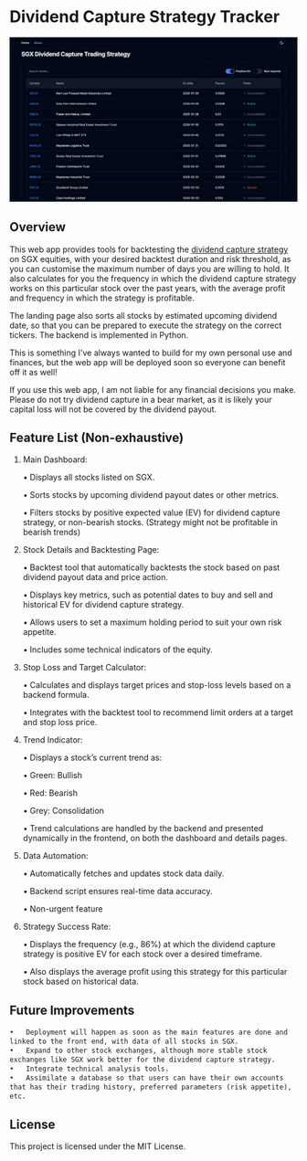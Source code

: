 # Dividend Capture Strategy Tracker

![Picture of list page sorted by upcoming dividend date](frontend/public/dividend_capture.png)

## Overview

This web app provides tools for backtesting the [dividend capture strategy](https://www.investopedia.com/articles/stocks/11/dividend-capture-strategy.asp) on SGX equities, with your desired backtest duration and risk threshold, as you can customise the maximum number of days you are willing to hold. It also calculates for you the frequency in which the dividend capture strategy works on this particular stock over the past years, with the average profit and frequency in which the strategy is profitable.

The landing page also sorts all stocks by estimated upcoming dividend date, so that you can be prepared to execute the strategy on the correct tickers. The backend is implemented in Python.

This is something I've always wanted to build for my own personal use and finances, but the web app will be deployed soon so everyone can benefit off it as well!

If you use this web app, I am not liable for any financial decisions you make. Please do not try dividend capture in a bear market, as it is likely your capital loss will not be covered by the dividend payout.

## Feature List (Non-exhaustive)
1.	Main Dashboard:
	
    •	Displays all stocks listed on SGX.

	•	Sorts stocks by upcoming dividend payout dates or other metrics.
	
    •	Filters stocks by positive expected value (EV) for dividend capture strategy, or non-bearish stocks. (Strategy might not be profitable in bearish trends)


2.	Stock Details and Backtesting Page:
	
    •	Backtest tool that automatically backtests the stock based on past dividend payout data and price action.
	
    •	Displays key metrics, such as potential dates to buy and sell and historical EV for dividend capture strategy.
	
    •	Allows users to set a maximum holding period to suit your own risk appetite.
	
    •	Includes some technical indicators of the equity.


3.	Stop Loss and Target Calculator:
	
    •	Calculates and displays target prices and stop-loss levels based on a backend formula.
	
    •	Integrates with the backtest tool to recommend limit orders at a target and stop loss price.


4.	Trend Indicator:
	
    •	Displays a stock’s current trend as:
	
    •	Green: Bullish
	
    •	Red: Bearish
	
    •	Grey: Consolidation
	
    •	Trend calculations are handled by the backend and presented dynamically in the frontend, on both the dashboard and details pages.


5.	Data Automation:
	
    •	Automatically fetches and updates stock data daily.
	
    •	Backend script ensures real-time data accuracy.
	
    •	Non-urgent feature


6.	Strategy Success Rate:
	
    •	Displays the frequency (e.g., 86%) at which the dividend capture strategy is positive EV for each stock over a desired timeframe.
	
    •	Also displays the average profit using this strategy for this particular stock based on historical data.


## Future Improvements
	•	Deployment will happen as soon as the main features are done and linked to the front end, with data of all stocks in SGX.
	•	Expand to other stock exchanges, although more stable stock exchanges like SGX work better for the dividend capture strategy.
	•	Integrate technical analysis tools.
	•	Assimilate a database so that users can have their own accounts that has their trading history, preferred parameters (risk appetite), etc.

## License
This project is licensed under the MIT License.